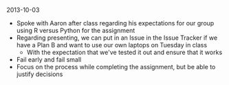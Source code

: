 2013-10-03

+ Spoke with Aaron after class regarding his expectations for our group using R versus Python for the assignment
+ Regarding presenting, we can put in an Issue in the Issue Tracker if we have a Plan B and want to use our own laptops on Tuesday in class
  + With the expectation that we've tested it out and ensure that it works
+ Fail early and fail small
+ Focus on the process while completing the assignment, but be able to justify decisions
